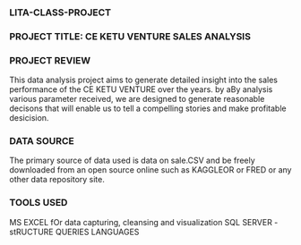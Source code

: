 ### LITA-CLASS-PROJECT

### PROJECT TITLE: CE KETU VENTURE SALES ANALYSIS

### PROJECT REVIEW

This data analysis project aims to generate detailed insight into the sales performance of the CE KETU VENTURE over the years.
by aBy analysis various parameter received, we are designed to generate reasonable decisons that will enable us to tell a compelling
stories and make profitable desicision.

### DATA SOURCE

The primary source of data used is data on sale.CSV and be freely downloaded from an open source online such as KAGGLEOR or FRED or any 
other data repository site.

### TOOLS USED
MS EXCEL fOr data capturing, cleansing and visualization
SQL SERVER - stRUCTURE QUERIES LANGUAGES
